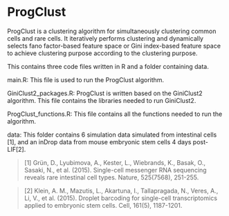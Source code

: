 # ProgClust
ProgClust is a clustering algorithm for simultaneously clustering common cells and rare cells. It iteratively performs clustering and dynamically selects fano factor-based feature space or Gini index-based feature space to achieve clustering purpose according to the clustering purpose.

This contains three code files written in R and a folder containing data.

main.R: This file is used to run the ProgClust algorithm.

GiniClust2_packages.R: ProgClust is written based on the GiniClust2 algorithm. This file contains the libraries needed to run GiniClust2.

ProgClust_functions.R: This file contains all the functions needed to run the algorithm.

data: This folder contains 6 simulation data simulated from intestinal cells [1], and an inDrop data from mouse embryonic stem cells 4 days post-LIF[2].

>[1] Grün, D., Lyubimova, A., Kester, L., Wiebrands, K., Basak, O., Sasaki, N., et al. (2015). Single-cell messenger RNA sequencing reveals rare intestinal cell types. Nature, 525(7568), 251-255.

>[2] Klein, A. M., Mazutis, L., Akartuna, I., Tallapragada, N., Veres, A., Li, V., et al. (2015). Droplet barcoding for single-cell transcriptomics applied to embryonic stem cells. Cell, 161(5), 1187-1201.


